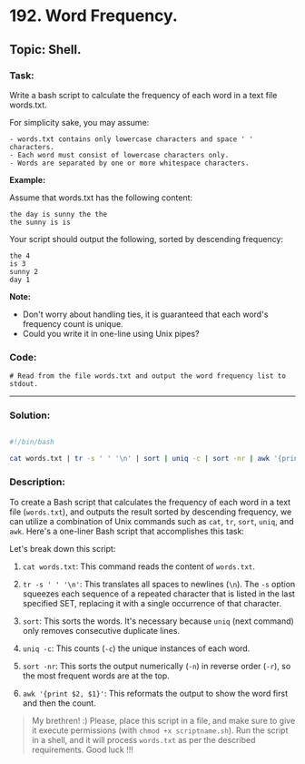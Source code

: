 # 192. Word Frequency.

## Topic: Shell.


### Task:

Write a bash script to calculate the frequency of each word in a text file words.txt.

For simplicity sake, you may assume:

    - words.txt contains only lowercase characters and space ' ' characters.
    - Each word must consist of lowercase characters only.
    - Words are separated by one or more whitespace characters.

**Example:**

Assume that words.txt has the following content:
```
the day is sunny the the
the sunny is is
```

Your script should output the following, sorted by descending frequency:
```
the 4
is 3
sunny 2
day 1
```

**Note:**
   - Don't worry about handling ties, it is guaranteed that each word's frequency count is unique.
   - Could you write it in one-line using Unix pipes?

### Code:
```
# Read from the file words.txt and output the word frequency list to stdout.
```

---

### Solution:

```bash

#!/bin/bash

cat words.txt | tr -s ' ' '\n' | sort | uniq -c | sort -nr | awk '{print $2, $1}'

```

### Description: 

To create a Bash script that calculates the frequency of each word in a text file (`words.txt`), and outputs 
the result sorted by descending frequency, we can utilize a combination of Unix commands such as `cat`, `tr`, 
`sort`, `uniq`, and `awk`. Here's a one-liner Bash script that accomplishes this task:

Let's break down this script:

1. `cat words.txt`: This command reads the content of `words.txt`.

2. `tr -s ' ' '\n'`: This translates all spaces to newlines (`\n`). The `-s` option squeezes each sequence of a 
    repeated character that is listed in the last specified SET, replacing it with a single occurrence of that character.

3. `sort`: This sorts the words. It's necessary because `uniq` (next command) only removes consecutive duplicate lines.

4. `uniq -c`: This counts (`-c`) the unique instances of each word.

5. `sort -nr`: This sorts the output numerically (`-n`) in reverse order (`-r`), so the most frequent words are at the top.

6. `awk '{print $2, $1}'`: This reformats the output to show the word first and then the count.

> My brethren! :) Please, place this script in a file, and make sure to give it execute permissions (with `chmod +x scriptname.sh`). 
> Run the script in a shell, and it will process `words.txt` as per the described requirements. Good luck !!!





